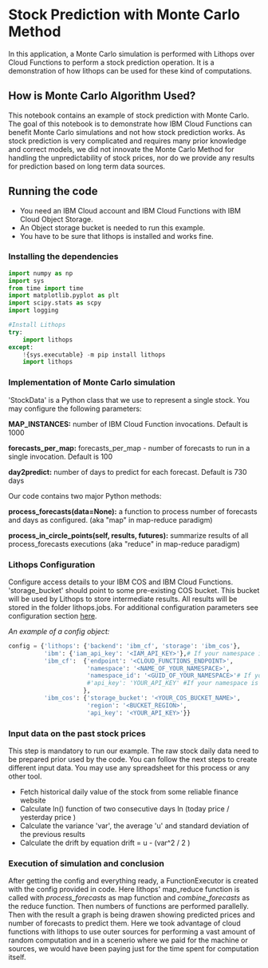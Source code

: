 # Stock Prediction with Monte Carlo Method

In this application, a Monte Carlo simulation is performed with Lithops over Cloud Functions to perform a stock prediction operation. It is a demonstration of how lithops can be used for these kind of computations.

## How is Monte Carlo Algorithm Used?


This notebook contains an example of stock prediction with Monte Carlo. The goal of this notebook is to demonstrate how IBM Cloud Functions can benefit Monte Carlo simulations and not how stock prediction works. As stock prediction is very complicated and requires many prior knowledge and correct models, we did not innovate the Monte Carlo Method for handling the unpredictability of stock prices, nor do we provide any results for prediction based on long term data sources.

## Running the code
- You need an IBM Cloud account and IBM Cloud Functions with IBM Cloud Object Storage.
- An Object storage bucket is needed to run this example.
- You have to be sure that lithops is installed and works fine.
### Installing the dependencies
```python
import numpy as np
import sys
from time import time
import matplotlib.pyplot as plt
import scipy.stats as scpy
import logging

#Install Lithops
try:
    import lithops
except:
    !{sys.executable} -m pip install lithops
    import lithops
```
### Implementation of Monte Carlo simulation

'StockData' is a Python class that we use to represent a single stock. You may configure the following parameters:

**MAP_INSTANCES:** 
number of IBM Cloud Function invocations. Default is 1000

**forecasts_per_map:**
forecasts_per_map - number of forecasts to run in a single invocation. Default is 100

**day2predict:**
number of days to predict for each forecast. Default is 730 days

Our code contains two major Python methods:

**process_forecasts(data=None):**
a function to process number of forecasts and
  days as configured. (aka "map" in map-reduce paradigm) 

**process_in_circle_points(self, results, futures):**
summarize results of all process_forecasts executions (aka "reduce" in map-reduce paradigm)

### Lithops Configuration

Configure access details to your IBM COS and IBM Cloud Functions. 'storage_bucket' should point to some pre-existing COS bucket. This bucket will be used by Lithops to store intermediate results. All results will be stored in the folder lithops.jobs. For additional configuration parameters see configuration section [here](https://github.com/lithops-cloud/lithops/tree/master/config/).

*An example of a config object:*
```python
config = {'lithops': {'backend': 'ibm_cf', 'storage': 'ibm_cos'},
          'ibm': {'iam_api_key': '<IAM_API_KEY>'},# If your namespace is IAM based (To reach cloud functions API without cf api key)
          'ibm_cf':  {'endpoint': '<CLOUD_FUNCTIONS_ENDPOINT>',
                      'namespace': '<NAME_OF_YOUR_NAMESPACE>',
                      'namespace_id': '<GUID_OF_YOUR_NAMESPACE>'# If your namespace is IAM based
                      #'api_key': 'YOUR_API_KEY' #If your namespace is foundary based
                     },
          'ibm_cos': {'storage_bucket': '<YOUR_COS_BUCKET_NAME>',
                      'region': '<BUCKET_REGION>',
                      'api_key': '<YOUR_API_KEY>'}}
```               
### Input data on the past stock prices
This step is mandatory to run our example. The raw stock daily data need to be prepared prior used by the code. You can follow the next steps to create different input data. You may use any spreadsheet for this process or any other tool.
- Fetch historical daily value of the stock from some reliable finance website
- Calculate ln() function of two consecutive days ln (today price / yesterday price )
- Calculate the variance 'var', the average 'u' and standard deviation of the previous results
- Calculate the drift by equation drift = u - (var^2 / 2 )

### Execution of simulation and conclusion
After getting the config and everything ready, a FunctionExecutor is created with the config provided in code. Here lithops' map_reduce function is called with *process_forecasts* as map function and *combine_forecasts* as the reduce function.
Then numbers of functions are performed parallelly.  Then with the result a graph is being drawen showing predicted prices and number of forecasts to predict them. Here we took advantage of cloud functions with lithops to use outer sources for performing a vast amount of random computation and in a scenerio where we paid for the machine or sources, we would have been paying just for the time spent for computation itself. 
